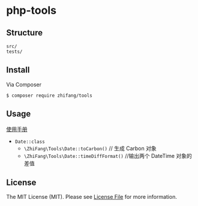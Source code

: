 # php-tools

## Structure
```
src/
tests/
```

## Install
Via Composer
```
$ composer require zhifang/tools
```

## Usage
[使用手册](/docs/user_manual.md)

- `Date::class`
    - `\ZhiFang\Tools\Date::toCarbon()`  // 生成 Carbon 对象
    - `\ZhiFang\Tools\Date::timeDiffFormat()` //输出两个 DateTime 对象的差值
    
    
## License
The MIT License (MIT). Please see [License File](https://github.com/yiranzai/php-tools/blob/master/docs/LICENSE.md) for more information.